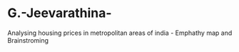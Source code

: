 # G.-Jeevarathina-
Analysing housing prices in metropolitan areas of india - Emphathy map and Brainstroming
